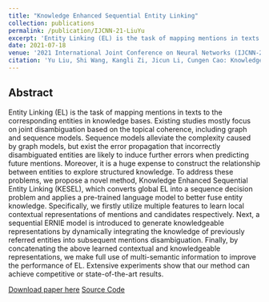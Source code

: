 ```yaml
---
title: "Knowledge Enhanced Sequential Entity Linking"
collection: publications
permalink: /publication/IJCNN-21-LiuYu
excerpt: 'Entity Linking (EL) is the task of mapping mentions in texts to the corresponding entities in knowledge bases. Existing studies mostly focus on joint disambiguation based on the topical coherence, including graph and sequence models. Sequence models alleviate the complexity caused by graph models, but exist the error propagation that incorrectly disambiguated entities are likely to induce further errors when predicting future mentions. Moreover, it is a huge expense to construct the relationship between entities to explore structured knowledge. To address these problems, we propose a novel method, Knowledge Enhanced Sequential Entity Linking (KESEL), which converts global EL into a sequence decision problem and applies a pre-trained language model to better fuse entity knowledge. Specifically, we firstly utilize multiple features to learn local contextual representations of mentions and candidates respectively. Next, a sequential ERNIE model is introduced to generate knowledgeable representations by dynamically integrating the knowledge of previously referred entities into subsequent mentions disambiguation. Finally, by concatenating the above learned contextual and knowledgeable representations, we make full use of multi-semantic information to improve the performance of EL. Extensive experiments show that our method can achieve competitive or state-of-the-art results.'
date: 2021-07-18
venue: '2021 International Joint Conference on Neural Networks (IJCNN-21)'
citation: 'Yu Liu, Shi Wang, Kangli Zi, Jicun Li, Cungen Cao: Knowledge Enhanced Sequential Entity Linking. IJCNN 2021: 1-8'
---
```

Abstract
--
Entity Linking (EL) is the task of mapping mentions in texts to the corresponding entities in knowledge bases. Existing studies mostly focus on joint disambiguation based on the topical coherence, including graph and sequence models. Sequence models alleviate the complexity caused by graph models, but exist the error propagation that incorrectly disambiguated entities are likely to induce further errors when predicting future mentions. Moreover, it is a huge expense to construct the relationship between entities to explore structured knowledge. To address these problems, we propose a novel method, Knowledge Enhanced Sequential Entity Linking (KESEL), which converts global EL into a sequence decision problem and applies a pre-trained language model to better fuse entity knowledge. Specifically, we firstly utilize multiple features to learn local contextual representations of mentions and candidates respectively. Next, a sequential ERNIE model is introduced to generate knowledgeable representations by dynamically integrating the knowledge of previously referred entities into subsequent mentions disambiguation. Finally, by concatenating the above learned contextual and knowledgeable representations, we make full use of multi-semantic information to improve the performance of EL. Extensive experiments show that our method can achieve competitive or state-of-the-art results.

[Download paper here](../files/ijcnn21-Knowledge_Enhanced_Sequential_Entity_Linking.pdf)
[Source Code](https://github.com/ICTKC/KESEL)
